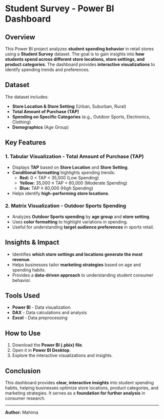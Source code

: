 # Student Survey - Power BI Dashboard

## Overview
This Power BI project analyzes **student spending behavior** in retail stores using a **Student Survey** dataset. The goal is to gain insights into **how students spend across different store locations, store settings, and product categories**. The dashboard provides **interactive visualizations** to identify spending trends and preferences.

## Dataset
The dataset includes:
- **Store Location & Store Setting** (Urban, Suburban, Rural)
- **Total Amount of Purchase (TAP)**
- **Spending on Specific Categories** (e.g., Outdoor Sports, Electronics, Clothing)
- **Demographics** (Age Group)

## Key Features
### 1. Tabular Visualization - Total Amount of Purchase (TAP)
- Displays **TAP** based on **Store Location** and **Store Setting**.
- **Conditional formatting** highlights spending trends:
  - **Red:** 0 < TAP < 35,000 (Low Spending)
  - **Yellow:** 35,000 ≤ TAP < 60,000 (Moderate Spending)
  - **Blue:** TAP ≥ 60,000 (High Spending)
- Helps identify **high-performing store locations**.

### 2. Matrix Visualization - Outdoor Sports Spending
- Analyzes **Outdoor Sports spending** by **age group** and **store setting**.
- Uses **color formatting** to highlight variations in spending.
- Useful for understanding **target audience preferences** in sports retail.

## Insights & Impact
- Identifies **which store settings and locations generate the most revenue**.
- Helps businesses tailor **marketing strategies** based on age and spending habits.
- Provides a **data-driven approach** to understanding student consumer behavior.

## Tools Used
- **Power BI** - Data visualization
- **DAX** - Data calculations and analysis
- **Excel** - Data preprocessing

## How to Use
1. Download the **Power BI (.pbix) file**.
2. Open it in **Power BI Desktop**.
3. Explore the interactive visualizations and insights.

## Conclusion
This dashboard provides **clear, interactive insights** into student spending habits, helping businesses optimize store locations, product categories, and marketing strategies. It serves as a **foundation for further analysis** in consumer research.

---
**Author:** Mahima
